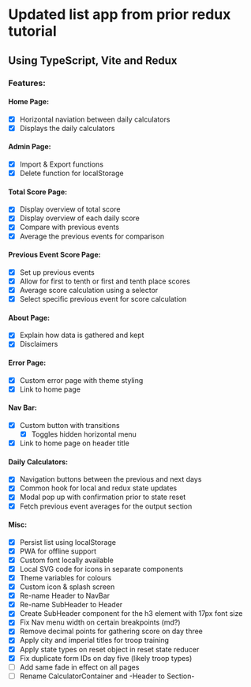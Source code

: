 # Updated list app from prior redux tutorial
## Using TypeScript, Vite and Redux

### Features: 

#### Home Page: 
- [x] Horizontal naviation between daily calculators 
- [x] Displays the daily calculators

#### Admin Page: 
- [x] Import & Export functions 
- [x] Delete function for localStorage

#### Total Score Page: 
- [x] Display overview of total score
- [x] Display overview of each daily score
- [x] Compare with previous events
- [x] Average the previous events for comparison

#### Previous Event Score Page: 
- [x] Set up previous events
- [x] Allow for first to tenth or first and tenth place scores
- [x] Average score calculation using a selector
- [x] Select specific previous event for score calculation
 
#### About Page: 
- [x] Explain how data is gathered and kept 
- [x] Disclaimers 

#### Error Page: 
- [x] Custom error page with theme styling
- [x] Link to home page

#### Nav Bar: 
- [x] Custom button with transitions 
  -  [x] Toggles hidden horizontal menu
- [x] Link to home page on header title 

#### Daily Calculators: 
- [x] Navigation buttons between the previous and next days 
- [x] Common hook for local and redux state updates
- [x] Modal pop up with confirmation prior to state reset
- [x] Fetch previous event averages for the output section

#### Misc:
- [x] Persist list using localStorage
- [x] PWA for offline support
- [x] Custom font locally available 
- [x] Local SVG code for icons in separate components
- [x] Theme variables for colours
- [x] Custom icon & splash screen
- [x] Re-name Header to NavBar
- [x] Re-name SubHeader to Header
- [x] Create SubHeader component for the h3 element with 17px font size
- [x] Fix Nav menu width on certain breakpoints (md?)
- [x] Remove decimal points for gathering score on day three
- [x] Apply city and imperial titles for troop training 
- [x] Apply state types on reset object in reset state reducer 
- [x] Fix duplicate form IDs on day five (likely troop types)
- [ ] Add same fade in effect on all pages
- [ ] Rename CalculatorContainer and -Header to Section-